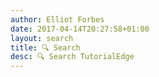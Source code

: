 ```yaml
---
author: Elliot Forbes
date: 2017-04-14T20:27:58+01:00
layout: search
title: 🔍 Search
desc: 🔍 Search TutorialEdge
---
```

